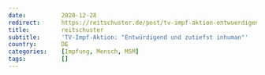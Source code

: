 ```yaml
---
date:          2020-12-28
redirect:      https://reitschuster.de/post/tv-impf-aktion-entwuerdigend-und-zutiefst-inhuman/
title:         reitschuster
subtitle:      'TV-Impf-Aktion: "Entwürdigend und zutiefst inhuman"'
country:       DE
categories:    [Impfung, Mensch, MSM]
tags:          []
---
```

